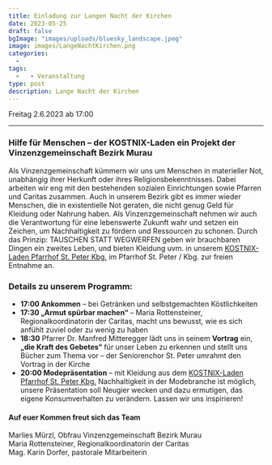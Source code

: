 ```yaml
---
title: Einladung zur Langen Nacht der Kirchen
date: 2023-05-25
draft: false
bgImage: "images/uploads/bluesky_landscape.jpeg"
image: images/LangeNachtKirchen.png
categories:
  - 
tags:
  -   - Veranstaltung
type: post
description: Lange Nacht der Kirchen
---
```

Freitag 2.6.2023 ab 17:00

<!--more-->


---
### Hilfe für Menschen – der KOSTNIX-Laden ein Projekt der Vinzenzgemeinschaft Bezirk Murau
Als Vinzenzgemeinschaft kümmern wir uns um Menschen in materieller Not, unabhängig ihrer
Herkunft oder ihres Religionsbekenntnisses. Dabei arbeiten wir eng mit den bestehenden
sozialen Einrichtungen sowie Pfarren und Caritas zusammen. Auch in unserem Bezirk gibt es
immer wieder Menschen, die in existentielle Not geraten, die nicht genug Geld für Kleidung
oder Nahrung haben. Als Vinzenzgemeinschaft nehmen wir auch die Verantwortung für eine
lebenswerte Zukunft wahr und setzen ein Zeichen, um Nachhaltigkeit zu fördern und
Ressourcen zu schonen. Durch das Prinzip: TAUSCHEN STATT WEGWERFEN geben wir
brauchbaren Dingen ein zweites Leben, und bieten Kleidung uvm. in unserem [KOSTNIX-Laden Pfarrhof St. Peter Kbg.](https://vinzi-wuestenrose.at/causes/10_kostnix-laden/) 
im Pfarrhof St. Peter / Kbg. zur freien Entnahme an.

### Details zu unserem Programm:
-  **17:00 Ankommen** – bei Getränken und selbstgemachten
Köstlichkeiten
- **17:30 „Armut spürbar machen“** – Maria Rottensteiner, Regionalkoordinatorin der Caritas, macht uns bewusst, wie es sich anfühlt zuviel oder zu wenig zu haben
- **18:30** Pfarrer Dr. Manfred Mitteregger lädt uns in seinem **Vortrag** ein, **„die Kraft des Gebetes“** für unser Leben zu erkennen und stellt uns Bücher zum Thema vor – der Seniorenchor St. Peter umrahmt den Vortrag in der Kirche
- **20:00 Modepräsentation** – mit Kleidung aus dem [KOSTNIX-Laden Pfarrhof St. Peter Kbg.](https://vinzi-wuestenrose.at/causes/10_kostnix-laden/) Nachhaltigkeit in der Modebranche ist möglich, unsere Präsentation soll Neugier wecken und dazu ermutigen, das eigene Konsumverhalten zu verändern. Lassen wir uns inspirieren!

#### Auf euer Kommen freut sich das Team
Marlies Mürzl, Obfrau Vinzenzgemeinschaft Bezirk Murau    
Maria Rottensteiner, Regionalkoordinatorin der Caritas    
Mag. Karin Dorfer, pastorale Mitarbeiterin   